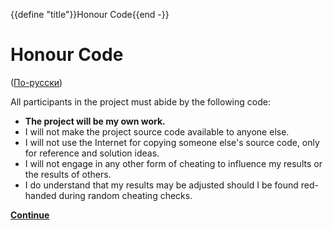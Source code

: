 {{define "title"}}Honour Code{{end -}}
# Honour Code

([По-русски](../signin?step=honour_code&lang=ru))

All participants in the project must abide by the following code:

* **The project will be my own work.**
* I will not make the project source code available to anyone else.
* I will not use the Internet for copying someone else's source code, only for reference and solution ideas.
* I will not engage in any other form of cheating to influence my results or the results of others.
* I do understand that my results may be adjusted should I be found red-handed during random cheating checks.

**[Continue](..)**
